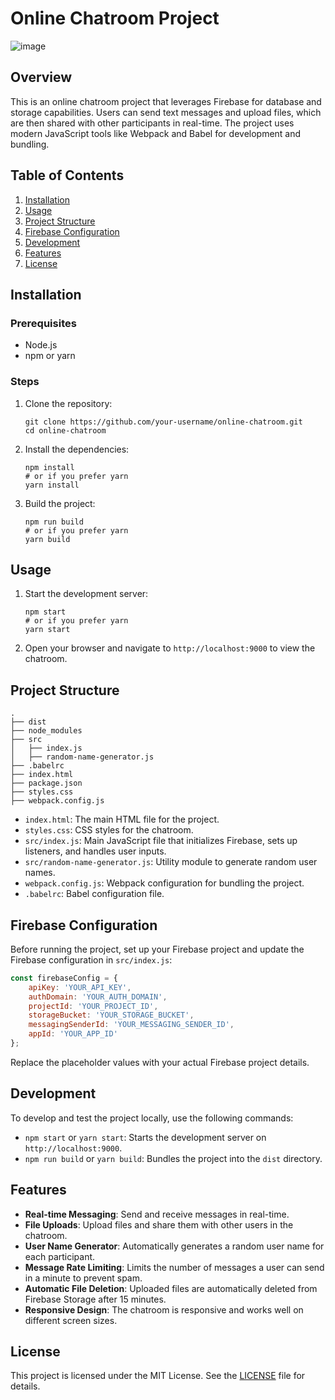 # Online Chatroom Project
![image](image.jpg)


## Overview
This is an online chatroom project that leverages Firebase for database and storage capabilities. Users can send text messages and upload files, which are then shared with other participants in real-time. The project uses modern JavaScript tools like Webpack and Babel for development and bundling.

## Table of Contents
1. [Installation](#installation)
2. [Usage](#usage)
3. [Project Structure](#project-structure)
4. [Firebase Configuration](#firebase-configuration)
5. [Development](#development)
6. [Features](#features)
7. [License](#license)

## Installation

### Prerequisites
- Node.js
- npm or yarn

### Steps
1. Clone the repository:
    ```shell
    git clone https://github.com/your-username/online-chatroom.git
    cd online-chatroom
    ```
2. Install the dependencies:
    ```shell
    npm install
    # or if you prefer yarn
    yarn install
    ```
3. Build the project:
    ```shell
    npm run build
    # or if you prefer yarn
    yarn build
    ```

## Usage
1. Start the development server:
    ```shell
    npm start
    # or if you prefer yarn
    yarn start
    ```
2. Open your browser and navigate to `http://localhost:9000` to view the chatroom.

## Project Structure
```
.
├── dist
├── node_modules
├── src
│   ├── index.js
│   ├── random-name-generator.js
├── .babelrc
├── index.html
├── package.json
├── styles.css
├── webpack.config.js
```
- `index.html`: The main HTML file for the project.
- `styles.css`: CSS styles for the chatroom.
- `src/index.js`: Main JavaScript file that initializes Firebase, sets up listeners, and handles user inputs.
- `src/random-name-generator.js`: Utility module to generate random user names.
- `webpack.config.js`: Webpack configuration for bundling the project.
- `.babelrc`: Babel configuration file.

## Firebase Configuration
Before running the project, set up your Firebase project and update the Firebase configuration in `src/index.js`:

```javascript
const firebaseConfig = {
    apiKey: 'YOUR_API_KEY',
    authDomain: 'YOUR_AUTH_DOMAIN',
    projectId: 'YOUR_PROJECT_ID',
    storageBucket: 'YOUR_STORAGE_BUCKET',
    messagingSenderId: 'YOUR_MESSAGING_SENDER_ID',
    appId: 'YOUR_APP_ID'
};
```
Replace the placeholder values with your actual Firebase project details.

## Development
To develop and test the project locally, use the following commands:
- `npm start` or `yarn start`: Starts the development server on `http://localhost:9000`.
- `npm run build` or `yarn build`: Bundles the project into the `dist` directory.

## Features
- **Real-time Messaging**: Send and receive messages in real-time.
- **File Uploads**: Upload files and share them with other users in the chatroom.
- **User Name Generator**: Automatically generates a random user name for each participant.
- **Message Rate Limiting**: Limits the number of messages a user can send in a minute to prevent spam.
- **Automatic File Deletion**: Uploaded files are automatically deleted from Firebase Storage after 15 minutes.
- **Responsive Design**: The chatroom is responsive and works well on different screen sizes.

## License
This project is licensed under the MIT License. See the [LICENSE](LICENSE) file for details.